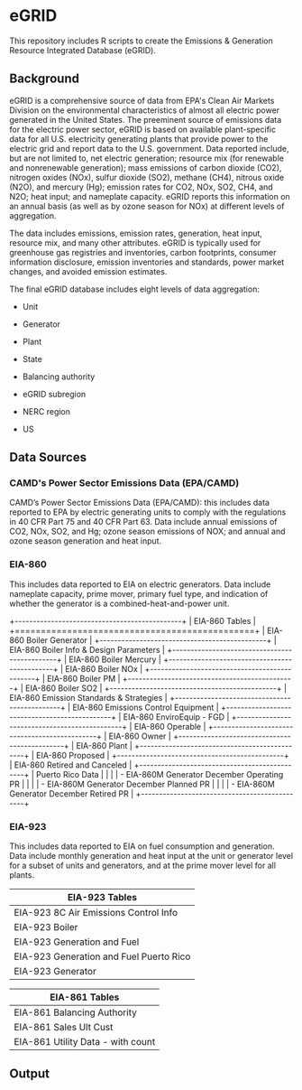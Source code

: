 # eGRID

This repository includes R scripts to create the Emissions & Generation Resource Integrated Database (eGRID).

## Background

eGRID is a comprehensive source of data from EPA's Clean Air Markets Division on the environmental characteristics of almost all electric power generated in the United States. The preeminent source of emissions data for the electric power sector, eGRID is based on available plant-specific data for all U.S. electricity generating plants that provide power to the electric grid and report data to the U.S. government. Data reported include, but are not limited to, net electric generation; resource mix (for renewable and nonrenewable generation); mass emissions of carbon dioxide (CO2), nitrogen oxides (NOx), sulfur dioxide (SO2), methane (CH4), nitrous oxide (N2O), and mercury (Hg); emission rates for CO2, NOx, SO2, CH4, and N2O; heat input; and nameplate capacity. eGRID reports this information on an annual basis (as well as by ozone season for NOx) at different levels of aggregation.

The data includes emissions, emission rates, generation, heat input, resource mix, and many other attributes. eGRID is typically used for greenhouse gas registries and inventories, carbon footprints, consumer information disclosure, emission inventories and standards, power market changes, and avoided emission estimates.

The final eGRID database includes eight levels of data aggregation:

-   Unit

-   Generator

-   Plant

-   State

-   Balancing authority

-   eGRID subregion

-   NERC region

-   US

## Data Sources

### CAMD's Power Sector Emissions Data (EPA/CAMD)

CAMD’s Power Sector Emissions Data (EPA/CAMD): this includes data reported to EPA by 
electric generating units to comply with the regulations in 40 CFR Part 75 and 40 CFR Part 
63. Data include annual emissions of CO2, NOx, SO2, and Hg; ozone season emissions of 
NOX; and annual and ozone season generation and heat input.

### EIA-860

This includes data reported to EIA on electric generators. Data include nameplate 
capacity, prime mover, primary fuel type, and indication of whether the generator is a 
combined-heat-and-power unit.

+----------------------------------------------+
| EIA-860 Tables                               |
+==============================================+
| EIA-860 Boiler Generator                     |
+----------------------------------------------+
| EIA-860 Boiler Info & Design Parameters      |
+----------------------------------------------+
| EIA-860 Boiler Mercury                       |
+----------------------------------------------+
| EIA-860 Boiler NOx                           |
+----------------------------------------------+
| EIA-860 Boiler PM                            |
+----------------------------------------------+
| EIA-860 Boiler SO2                           |
+----------------------------------------------+
| EIA-860 Emission Standards & Strategies      |
+----------------------------------------------+
| EIA-860 Emissions Control Equipment          |
+----------------------------------------------+
| EIA-860 EnviroEquip - FGD                    |
+----------------------------------------------+
| EIA-860 Operable                             |
+----------------------------------------------+
| EIA-860 Owner                                |
+----------------------------------------------+
| EIA-860 Plant                                |
+----------------------------------------------+
| EIA-860 Proposed                            |
+----------------------------------------------+
| EIA-860 Retired and Canceled                 |
+----------------------------------------------+
| Puerto Rico Data                             |
|                                              |
| -   EIA-860M Generator December Operating PR |
|                                              |
| -   EIA-860M Generator December Planned PR   |
|                                              |
| -   EIA-860M Generator December Retired PR   |
+----------------------------------------------+


### EIA-923 

This includes data reported to EIA on fuel consumption and generation. Data 
include monthly generation and heat input at the unit or generator level for a subset of units 
and generators, and at the prime mover level for all plants.


| EIA-923 Tables                          |
|-----------------------------------------|
| EIA-923 8C Air Emissions Control Info   |
| EIA-923 Boiler                          |
| EIA-923 Generation and Fuel             |
| EIA-923 Generation and Fuel Puerto Rico |
| EIA-923 Generator                       |

| EIA-861 Tables                    |
|-----------------------------------|
| EIA-861 Balancing Authority       |
| EIA-861 Sales Ult Cust            |
| EIA-861 Utility Data - with count |



## Output
